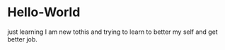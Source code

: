# Hello-World
just learning 
I am new tothis and trying to learn to better my self and get better job.
